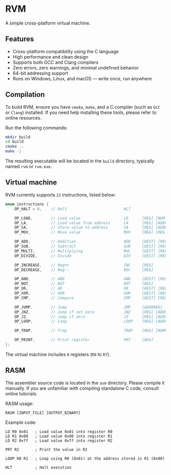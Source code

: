 # RVM
A simple cross-platform virtual machine.

## Features
- Cross-platform compatibility using the C language
- High performance and clean design
- Supports both GCC and Clang compilers
- Zero errors, zero warnings, and minimal undefined behavior
- 64-bit addressing support
- Runs on Windows, Linux, and macOS — write once, run anywhere

## Compilation
To build RVM, ensure you have `cmake`, `make`, and a C compiler (such as `GCC` or `Clang`) installed. If you need help installing these tools, please refer to online resources.

Run the following commands:

```bash
mkdir build
cd build
cmake ..
make -j
```

The resulting executable will be located in the `build` directory, typically named `rvm` or `rvm.exe`.

## Virtual machine
RVM currently supports `22` instructions, listed below:

```C
enum instructions {
	OP_HALT = 0,    // Halt                         HLT

	OP_LOAD,        // Load value                   LD      [REG] [NUM]
	OP_LA,          // Load value from address      LA      [REG] [ADDR]
	OP_SA,          // Store value to address       SA      [REG] [ADDR]
	OP_MOV,         // Move value                   MOV     [REG] [REG]

	OP_ADD,         // Addition                     ADD     [DEST] [REG] [REG]
	OP_SUB,         // Subtract                     SUB     [DEST] [REG] [REG]
	OP_MULTI,       // Multiplying                  MUL     [DEST] [REG] [REG]
	OP_DIVIDE,      // Divide                       DIV     [DEST] [REG] [REG]

	OP_INCREASE,    // Reg++                        INC     [REG]
	OP_DECREASE,    // Reg--                        DEC     [REG]

	OP_AND,         // AND                          AND     [DEST] [REG] [REG]
	OP_NOT,         // NOT                          NOT     [REG]
	OP_OR,          // OR                           OR      [DEST] [REG] [REG]
	OP_XOR,         // XOR                          XOR     [DEST] [REG] [REG]
	OP_CMP,         // Compare                      CMP     [DEST] [REG] [REG]

	OP_JUMP,        // Jump                         JMP     [ADDRREG]
	OP_JNZ,         // Jump if not zero             JNZ     [REG] [ADDRREG]
	OP_JZ,          // Jump if zero                 JZ      [REG] [ADDRREG]
	OP_LOOP,        // Loop                         LOOP    [REG] [ADDRREG]

	OP_TRAP,        // Trap                         TRAP    [REG] [NUMREG]

	OP_PRINT,       // Print register               PRT     [REG]
};
```

The virtual machine includes `8` registers (`R0` to `R7`).

## RASM
The assembler source code is located in the `asm` directory. Please compile it manually.
If you are unfamiliar with compiling standalone C code, consult online tutorials.

RASM usage:

```
RASM [INPUT_FILE] [OUTPUT_BINARY]
```

Example code:

```RVMASM
LD R0 0x01   ; Load value 0x01 into register R0
LD R1 0x00   ; Load value 0x00 into register R1
LD R2 0xff   ; Load value 0xff into register R2

PRT R2       ; Print the value in R2

LOOP R0 R1   ; Loop using R0 (0x01) at the address stored in R1 (0x00)

HLT          ; Halt execution
```

